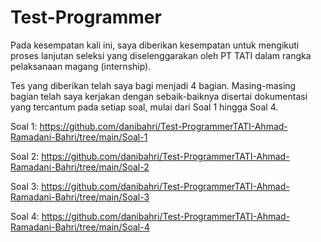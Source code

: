 # Test-Programmer

Pada kesempatan kali ini, saya diberikan kesempatan untuk mengikuti proses lanjutan seleksi yang diselenggarakan oleh PT TATI dalam rangka pelaksanaan magang (internship).

Tes yang diberikan telah saya bagi menjadi 4 bagian. Masing-masing bagian telah saya kerjakan dengan sebaik-baiknya disertai dokumentasi yang tercantum pada setiap soal, mulai dari Soal 1 hingga Soal 4.

Soal 1:
https://github.com/danibahri/Test-ProgrammerTATI-Ahmad-Ramadani-Bahri/tree/main/Soal-1

Soal 2:
https://github.com/danibahri/Test-ProgrammerTATI-Ahmad-Ramadani-Bahri/tree/main/Soal-2

Soal 3:
https://github.com/danibahri/Test-ProgrammerTATI-Ahmad-Ramadani-Bahri/tree/main/Soal-3

Soal 4:
https://github.com/danibahri/Test-ProgrammerTATI-Ahmad-Ramadani-Bahri/tree/main/Soal-4
